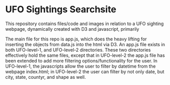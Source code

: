 # UFO Sightings Searchsite

This repository contains files/code and images in relation to a UFO sighting webpage, dynamically created with D3 and javascript, primarily

The main file for this repo is app.js, which does the heavy lifting for inserting the objects from data.js into the html via D3. An app.js file exists in both UFO-level-1, and UFO-level-2 directories. These two directories effectively hold the same files, except that in UFO-level-2 the app.js file has been extended to add more filtering options/functionality for the user. In UFO-level-1, the javascripts allow the user to filter by datetime from the webpage index.html; in UFO-level-2 the user can filter by not only date, but city, state, countyr, and shape as well.  
